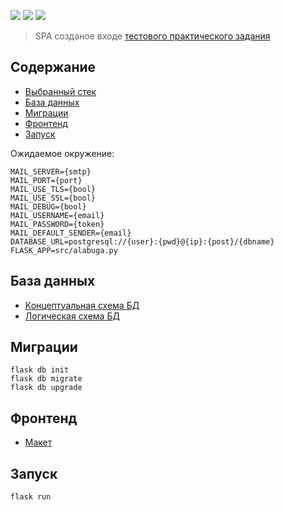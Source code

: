 ![](https://img.shields.io/badge/python-3.8.10-blue)
![](https://img.shields.io/badge/flask-2.1.3-red)
![](https://img.shields.io/badge/vuejs-3-green)


> SPA созданое входе [тестового практического задания](/task.md)

## Содержание

- [Выбранный стек](#выбранный-стек)
- [База данных](#база-данных)
- [Миграции](#миграции)
- [Фронтенд](#фронтенд)
- [Запуск](#Запуск)

Ожидаемое окружение:

```
MAIL_SERVER={smtp}
MAIL_PORT={port}
MAIL_USE_TLS={bool}
MAIL_USE_SSL={bool}
MAIL_DEBUG={bool}
MAIL_USERNAME={email}
MAIL_PASSWORD={token}
MAIL_DEFAULT_SENDER={email}
DATABASE_URL=postgresql://{user}:{pwd}@{ip}:{post}/{dbname}
FLASK_APP=src/alabuga.py
```

## База данных

- [Концептуальная схема БД](https://drive.google.com/file/d/1HpQzQCDC-wWoWWWBbn3loMn6_kogrE8X/view?usp=sharing)
- [Логическая схема БД](https://drive.google.com/file/d/1Zi3l9MCKxhXyHXUs5DtuIWoMCpGbgrvh/view?usp=sharing)

## Миграции

```
flask db init
flask db migrate
flask db upgrade
```

## Фронтенд

- [Макет](https://www.figma.com/file/41UzqD8Kr9yOjp3ek8aine/Untitled?node-id=0%3A1)

## Запуск

```
flask run
```		
